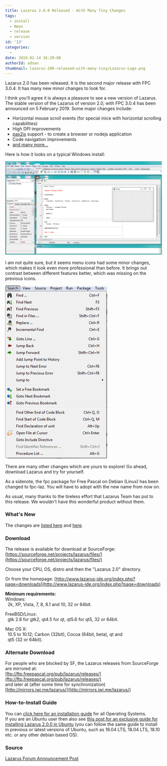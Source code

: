 ```yaml
---
title: Lazarus 2.0.0 Released - With Many Tiny Changes
tags:
  - install
  - News
  - release
  - version
id: '13'
categories:
  - 
date: 2019-02-14 16:20:00
authorId: adnan
thumbnail: lazarus-200-released-with-many-tiny/Lazarus-Logo.png
---
```


Lazarus 2.0 has been released. It is the second major release with FPC 3.0.4. It has many new minor changes to look for.
<!-- more -->
  
I think you'll agree it is always a pleasure to see a new version of Lazarus. The stable version of the Lazarus of version 2.0, with FPC 3.0.4 has been announced on 5 February 2019. Some major changes include:  
  

*   Horizontal mouse scroll events (for special mice with horizontal scrolling capabilities)
*   High DPI improvements
*   [pas2js](http://wiki.lazarus.freepascal.org/lazarus_pas2js_integration) support - to create a browser or nodejs application
*   Code navigation improvements
*   [and many more...](http://wiki.lazarus.freepascal.org/Lazarus_2.0.0_release_notes)

  
Here is how it looks on a typical Windows install:  
  

![](lazarus-200-released-with-many-tiny/Lazarus-2.0.0-on-windows.png)

  

I am not quite sure, but it seems menu icons had some minor changes, which makes it look even more professional than before. It brings out contrast between different features better, which was missing on the previous icons.  
  

![](lazarus-200-released-with-many-tiny/Lazarus-2.0.0-menu1.png)

  
  

There are many other changes which are yours to explore! Go ahead, download Lazarus and try for yourself.

  
As a sidenote, the fpc package for Free Pascal on Debian (Linux) has been changed to fpc-laz. You will have to adopt with the new name from now on.  
  
As usual, many thanks to the tireless effort that Lazarus Team has put to this release. We wouldn't have this wonderful product without them.  
  

### What's New

The changes are [listed here](http://wiki.lazarus.freepascal.org/Lazarus_2.0.0_release_notes) and [here](http://wiki.freepascal.org/Lazarus_1.8_fixes_branch#Fixes_for_1.8.0_.28merged.29).  
  

### Download

The release is available for download at SourceForge:  
[https://sourceforge.net/projects/lazarus/files/](https://sourceforge.net/projects/lazarus/files/)  
  
Choose your CPU, OS, distro and then the "Lazarus 2.0" directory.  
  
Or from the homepage: [http://www.lazarus-ide.org/index.php?page=downloads](http://www.lazarus-ide.org/index.php?page=downloads)  
  
  
**Minimum requirements:**  
Windows:  
  2k, XP, Vista, 7, 8, 8.1 and 10, 32 or 64bit.  
  
FreeBSD/Linux:  
  gtk 2.8 for gtk2, qt4.5 for qt, qt5.6 for qt5, 32 or 64bit.  
  
Mac OS X:  
  10.5 to 10.12; Carbon (32bit), Cocoa (64bit, beta), qt and  
  qt5 (32 or 64bit).  

### Alternate Download

For people who are blocked by SF, the Lazarus releases from SourceForge are mirrored at:  
[ftp://ftp.freepascal.org/pub/lazarus/releases/](ftp://ftp.freepascal.org/pub/lazarus/releases/)  
and later at (after some time for synchronization)  
[http://mirrors.iwi.me/lazarus/](http://mirrors.iwi.me/lazarus/)  
  

### How-to-Install Guide

  
You can [click here for an installation guide](http://localhost/wp-lazplanet/2013/03/20/how-to-install-lazarus/) for all Operating Systems.  
If you are an Ubuntu user then also see [this post for an exclusive guide for installing Lazarus 2.0.0 in Ubuntu](http://localhost/wp-lazplanet/2013/05/08/how-to-install-lazarus-1-0-8-on-ubuntu-13-04-raring/) (you can follow the same guide to install in previous or latest versions of Ubuntu, such as 16.04 LTS, 18.04 LTS, 18.10 etc. or any other debian based OS).  
  

### Source

[Lazarus Forum Announcement Post](http://forum.lazarus-ide.org/index.php/topic,44161.0.html)